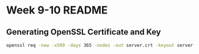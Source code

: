 # Week 9-10 README

## Generating OpenSSL Certificate and Key

```bash
openssl req -new -x509 -days 365 -nodes -out server.crt -keyout server.key
```

